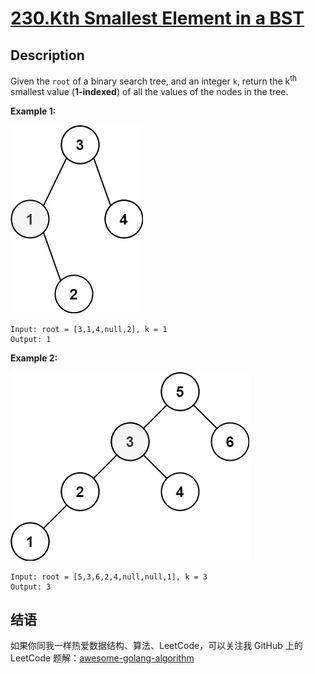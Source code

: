 # [230.Kth Smallest Element in a BST][title]

## Description
Given the `root` of a binary search tree, and an integer `k`, return the k<sup>th</sup> smallest value (**1-indexed**) of all the values of the nodes in the tree.


**Example 1:**  

![example1](./kthtree1.jpg)

```
Input: root = [3,1,4,null,2], k = 1
Output: 1
```

**Example 2:**  

![example2](./kthtree2.jpg)

```
Input: root = [5,3,6,2,4,null,null,1], k = 3
Output: 3
```

## 结语

如果你同我一样热爱数据结构、算法、LeetCode，可以关注我 GitHub 上的 LeetCode 题解：[awesome-golang-algorithm][me]

[title]: https://leetcode.com/problems/kth-smallest-element-in-a-bst/
[me]: https://github.com/kylesliu/awesome-golang-algorithm
